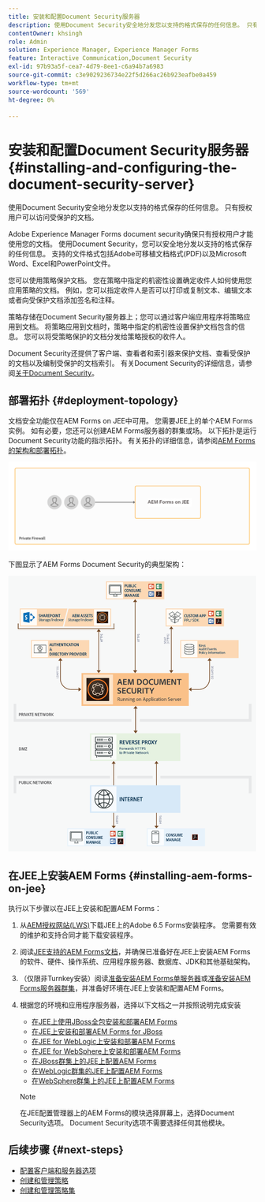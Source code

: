 ```yaml
---
title: 安装和配置Document Security服务器
description: 使用Document Security安全地分发您以支持的格式保存的任何信息。 只有授权用户可以访问受保护的文档。
contentOwner: khsingh
role: Admin
solution: Experience Manager, Experience Manager Forms
feature: Interactive Communication,Document Security
exl-id: 97b93a5f-cea7-4d79-8ee1-c6a94b7a6983
source-git-commit: c3e9029236734e22f5d266ac26b923eafbe0a459
workflow-type: tm+mt
source-wordcount: '569'
ht-degree: 0%

---
```


# 安装和配置Document Security服务器 {#installing-and-configuring-the-document-security-server}

使用Document Security安全地分发您以支持的格式保存的任何信息。 只有授权用户可以访问受保护的文档。

Adobe Experience Manager Forms document security确保只有授权用户才能使用您的文档。 使用Document Security，您可以安全地分发以支持的格式保存的任何信息。 支持的文件格式包括Adobe可移植文档格式(PDF)以及Microsoft Word、Excel和PowerPoint文件。

您可以使用策略保护文档。 您在策略中指定的机密性设置确定收件人如何使用您应用策略的文档。 例如，您可以指定收件人是否可以打印或复制文本、编辑文本或者向受保护文档添加签名和注释。

策略存储在Document Security服务器上；您可以通过客户端应用程序将策略应用到文档。 将策略应用到文档时，策略中指定的机密性设置保护文档包含的信息。 您可以将受策略保护的文档分发给策略授权的收件人。

Document Security还提供了客户端、查看者和索引器来保护文档、查看受保护的文档以及编制受保护的文档索引。 有关Document Security的详细信息，请参阅[关于Document Security](/help/forms/using/admin-help/document-security.md)。

## 部署拓扑  {#deployment-topology}

文档安全功能仅在AEM Forms on JEE中可用。 您需要JEE上的单个AEM Forms实例。 如有必要，您还可以创建AEM Forms服务器的群集或场。 以下拓扑是运行Document Security功能的指示拓扑。 有关拓扑的详细信息，请参阅[AEM Forms的架构和部署拓扑](aem-forms-architecture-deployment.md)。

<!--fix above link-->

![Document Security服务器拓扑](do-not-localize/document-security-server_topology.png)

下图显示了AEM Forms Document Security的典型架构：

![Document Security典型环境](do-not-localize/document-security-typical-environment.png)

## 在JEE上安装AEM Forms {#installing-aem-forms-on-jee}

执行以下步骤以在JEE上安装和配置AEM Forms：

1. 从[AEM授权网站(LWS)](https://licensing.adobe.com/)下载JEE上的Adobe 6.5 Forms安装程序。 您需要有效的维护和支持合同才能下载安装程序。
1. 阅读[JEE支持的AEM Forms文档](/help/forms/using/aem-forms-jee-supported-platforms.md)，并确保已准备好在JEE上安装AEM Forms的软件、硬件、操作系统、应用程序服务器、数据库、JDK和其他基础架构。
1. （仅限非Turnkey安装）阅读[准备安装AEM Forms单服务器](https://www.adobe.com/go/learn_aemforms_prepareInstallsingle_64)或[准备安装AEM Forms服务器群集](https://www.adobe.com/go/learn_aemforms_prepareInstallcluster_64)，并准备好环境在JEE上安装和配置AEM Forms。
1. 根据您的环境和应用程序服务器，选择以下文档之一并按照说明完成安装

   * [在JEE上使用JBoss全包安装和部署AEM Forms](https://www.adobe.com/go/learn_aemforms_installTurnkey_64)
   * [在JEE上安装和部署AEM Forms for JBoss](https://www.adobe.com/go/learn_aemforms_installJBoss_64)
   * [在JEE for WebLogic上安装和部署AEM Forms](https://www.adobe.com/go/learn_aemforms_installWebLogic_64)
   * [在JEE for WebSphere上安装和部署AEM Forms](https://www.adobe.com/go/learn_aemforms_installWebSphere_64)
   * [在JBoss群集上的JEE上配置AEM Forms](https://www.adobe.com/go/learn_aemforms_clusterJBoss_64)
   * [在WebLogic群集的JEE上配置AEM Forms](https://www.adobe.com/go/learn_aemforms_clusterWebLogic_64)
   * [在WebSphere群集上的JEE上配置AEM Forms](https://www.adobe.com/go/learn_aemforms_clusterWebSphere_64)

   >[!NOTE]
   >
   >在JEE配置管理器上的AEM Forms的模块选择屏幕上，选择Document Security选项。 Document Security选项不需要选择任何其他模块。

## 后续步骤 {#next-steps}

* [配置客户端和服务器选项](/help/forms/using/admin-help/configuring-client-server-options.md)
* [创建和管理策略](/help/forms/using/admin-help/creating-policies.md)
* [创建和管理策略集](/help/forms/using/admin-help/creating-policy-sets.md)
